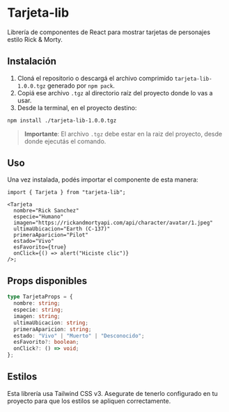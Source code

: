 # Tarjeta-lib

Librería de componentes de React para mostrar tarjetas de personajes estilo Rick & Morty.

## Instalación

1. Cloná el repositorio o descargá el archivo comprimido `tarjeta-lib-1.0.0.tgz` generado por `npm pack`.
2. Copiá ese archivo `.tgz` al directorio raíz del proyecto donde lo vas a usar.
3. Desde la terminal, en el proyecto destino:

```bash
npm install ./tarjeta-lib-1.0.0.tgz
```

> **Importante**: El archivo `.tgz` debe estar en la raiz del proyecto, desde donde ejecutás el comando.

## Uso

Una vez instalada, podés importar el componente de esta manera:

```tsx
import { Tarjeta } from "tarjeta-lib";

<Tarjeta
  nombre="Rick Sanchez"
  especie="Humano"
  imagen="https://rickandmortyapi.com/api/character/avatar/1.jpeg"
  ultimaUbicacion="Earth (C-137)"
  primeraAparicion="Pilot"
  estado="Vivo"
  esFavorito={true}
  onClick={() => alert("Hiciste clic")}
/>;
```

## Props disponibles

```ts
type TarjetaProps = {
  nombre: string;
  especie: string;
  imagen: string;
  ultimaUbicacion: string;
  primeraAparicion: string;
  estado: "Vivo" | "Muerto" | "Desconocido";
  esFavorito?: boolean;
  onClick?: () => void;
};
```

## Estilos

Esta librería usa Tailwind CSS v3. Asegurate de tenerlo configurado en tu proyecto para que los estilos se apliquen correctamente.
